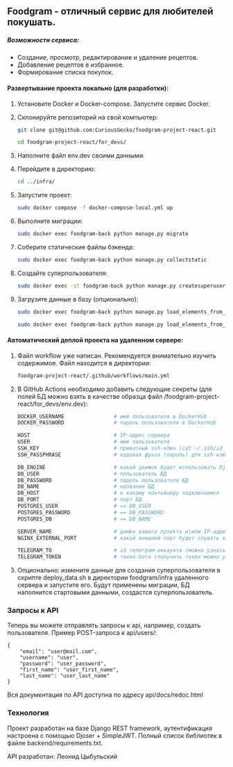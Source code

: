 ## Foodgram - отличный сервис для любителей покушать.

##### Возможности сервиса:

- Создание, просмотр, редактирование и удаление рецептов.
- Добавление рецептов в избранное.
- Формирование списка покупок.

#### Развертывание проекта локально (для разработки):

1. Установите Docker и Docker-compose. Запустите сервис Docker.

2. Склонируйте репозиторий на свой компьютер:

    ```bash
    git clone git@github.com:CuriousGecko/foodgram-project-react.git
    ```

    ```bash
    cd foodgram-project-react/for_devs/
    ```

3. Наполните файл env.dev своими данными.

4. Перейдите в директорию:

    ```bash
    cd ../infra/
    ```

5. Запустите проект:

    ```bash
    sudo docker compose -f docker-compose-local.yml up
    ```

6. Выполните миграции:

    ```bash
    sudo docker exec foodgram-back python manage.py migrate
    ```

7. Соберите статические файлы бэкенда:

    ```bash
    sudo docker exec foodgram-back python manage.py collectstatic
    ```

8. Создайте суперпользователя:

    ```bash
    sudo docker exec -it foodgram-back python manage.py createsuperuser
    ```

9. Загрузите данные в базу (опционально):

    ```bash
    sudo docker exec foodgram-back python manage.py load_elements_from_json --file_path ./data_for_load/ingredients.json --model_name Ingredient --app_name ingredients
    ```

    ```bash
    sudo docker exec foodgram-back python manage.py load_elements_from_json --file_path ./data_for_load/tags.json --model_name Tag --app_name tags
    ```


#### Автоматический деплой проекта на удаленном сервере:

1. Файл workflow уже написан. Рекомендуется внимательно изучить содержимое. Файл находится в директории:

    ```bash
    foodgram-project-react/.github/workflows/main.yml
    ```

2. В GitHub Actions необходимо добавить следующие секреты (для полей БД можно взять в качестве образца файл /foodgram-project-react/for_devs/env.dev):

    ```bash
    DOCKER_USERNAME                # имя пользователя в DockerHub
    DOCKER_PASSWORD                # пароль пользователя в DockerHub

    HOST                           # IP-адрес сервера
    USER                           # имя пользователя
    SSH_KEY                        # приватный ssh-ключ (cat ~/.ssh/id_rsa)
    SSH_PASSPHRASE                 # кодовая фраза (пароль) для ssh-ключа
    
    DB_ENGINE                      # какой движок будет использовать Django для БД
    DB_USER                        # пользователь БД
    DB_PASSWORD                    # пароль пользователя БД
    DB_NAME                        # название БД
    DB_HOST                        # к какому контейнеру подключаемся
    DB_PORT                        # порт БД
    POSTGRES_USER                  # == DB_USER
    POSTGRES_PASSWORD              # == DB_PASSWORD
    POSTGRES_DB                    # == DB_NAME
   
    SERVER_NAME                    # домен вашего проекта и\или IP-адрес сервера
    NGINX_EXTERNAL_PORT            # какой внешний порт будет слушать контейнер Nginx

    TELEGRAM_TO                    # id телеграм-аккаунта (можно узнать у @userinfobot, команда /start)
    TELEGRAM_TOKEN                 # токен бота (получить токен можно у @BotFather, /token, имя бота)
    ```

3. Опционально: измените данные для создания суперпользователя в скрипте deploy_data.sh в директории foodgram/infra удаленного сервера и запустите его. Будут применены миграции, БД наполнится стартовыми данными, создастся суперпользователь.


### Запросы к API

Теперь вы можете отправлять запросы к api, например, создать пользователя. Пример POST-запроса к api/users/:

```
{
    "email": "user@mail.com",
    "username": "user",
    "password": "user_password",
    "first_name": "user_first_name",
    "last_name": "user_last_name"
}
```

Вся документация по API доступна по адресу api/docs/redoc.html


### Технология
Проект разработан на базе Django REST framework, аутентификация настроена с помощью Djoser + SimpleJWT.
Полный список библиотек в файле backend/requirements.txt.

API разработан: Леонид Цыбульский
